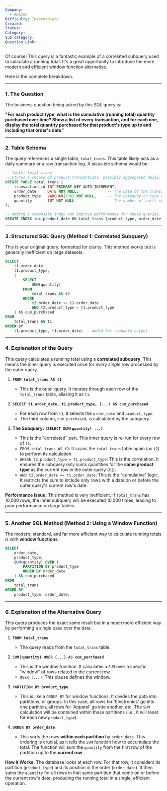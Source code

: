 ```yaml
---
Company:
  - Amazon
Difficulty: Intermediate
Created:
Status:
Category:
Sub category:
Question Link:
---
```



Of course! This query is a fantastic example of a correlated subquery used to calculate a running total. It's a great opportunity to introduce the more modern and efficient window function alternative.

Here is the complete breakdown.

***

### 1. The Question

The business question being asked by this SQL query is:

**"For each product type, what is the cumulative (running total) quantity purchased over time? Show a list of every transaction, and for each one, display the total quantity purchased for that product's type up to and including that order's date."**

---

### 2. Table Schema

The query references a single table, `total_trans`. This table likely acts as a daily summary or a raw transaction log. A plausible schema would be:

```sql
-- Table: total_trans
-- Stores a record of product transactions, possibly aggregated daily.
CREATE TABLE total_trans (
    transaction_id INT PRIMARY KEY AUTO_INCREMENT,
    order_date     DATE NOT NULL,             -- The date of the transaction
    product_type   VARCHAR(100) NOT NULL,     -- The category or type of product
    quantity       INT NOT NULL               -- The number of units sold
);

-- Adding a composite index can improve performance for these queries.
CREATE INDEX idx_product_date ON total_trans (product_type, order_date);
```

---

### 3. Structured SQL Query (Method 1: Correlated Subquery)

This is your original query, formatted for clarity. This method works but is generally inefficient on large datasets.

```sql
SELECT
    t1.order_date,
    t1.product_type,
    (
        SELECT
            SUM(quantity)
        FROM
            total_trans AS t2
        WHERE
            t2.order_date <= t1.order_date
            AND t2.product_type = t1.product_type
    ) AS cum_purchased
FROM
    total_trans AS t1
ORDER BY
    t1.product_type, t1.order_date; -- Added for readable output
```

---

### 4. Explanation of the Query

This query calculates a running total using a **correlated subquery**. This means the inner query is executed once for *every single row* processed by the outer query.

1.  **`FROM total_trans AS t1`**
    *   This is the outer query. It iterates through each row of the `total_trans` table, aliasing it as `t1`.

2.  **`SELECT t1.order_date, t1.product_type, (...) AS cum_purchased`**
    *   For each row from `t1`, it selects the `order_date` and `product_type`.
    *   The third column, `cum_purchased`, is calculated by the subquery.

3.  **The Subquery: `(SELECT SUM(quantity) ...)`**
    *   This is the "correlated" part. This inner query is re-run for every row of `t1`.
    *   `FROM total_trans AS t2`: It scans the `total_trans` table again (as `t2`) to perform its calculation.
    *   `WHERE t2.product_type = t1.product_type`: This is the correlation. It ensures the subquery only sums quantities for the **same product type** as the current row in the outer query (`t1`).
    *   `AND t2.order_date <= t1.order_date`: This is the "cumulative" logic. It restricts the sum to include only rows with a date on or before the outer query's current row's date.

**Performance Issue:** This method is very inefficient. If `total_trans` has 10,000 rows, the inner subquery will be executed 10,000 times, leading to poor performance on large tables.

---

### 5. Another SQL Method (Method 2: Using a Window Function)

The modern, standard, and far more efficient way to calculate running totals is with **window functions**.

```sql
SELECT
    order_date,
    product_type,
    SUM(quantity) OVER (
        PARTITION BY product_type
        ORDER BY order_date
    ) AS cum_purchased
FROM
    total_trans
ORDER BY
    product_type, order_date;
```

---

### 6. Explanation of the Alternative Query

This query produces the exact same result but in a much more efficient way by performing a single pass over the data.

1.  **`FROM total_trans`**
    *   The query reads from the `total_trans` table.

2.  **`SUM(quantity) OVER (...) AS cum_purchased`**
    *   This is the window function. It calculates a `SUM` over a specific "window" of rows related to the current row.
    *   `OVER (...)`: This clause defines the window.

3.  **`PARTITION BY product_type`**
    *   This is like a `GROUP BY` for window functions. It divides the data into partitions, or groups. In this case, all rows for 'Electronics' go into one partition, all rows for 'Apparel' go into another, etc. The `SUM` calculation will be contained within these partitions (i.e., it will reset for each new `product_type`).

4.  **`ORDER BY order_date`**
    *   This sorts the rows **within each partition** by `order_date`. This ordering is crucial, as it tells the `SUM` function how to accumulate the total. The function will sum the `quantity` from the first row of the partition up to the **current row**.

**How it Works:** The database looks at each row. For that row, it considers its partition (`product_type`) and its position in the order (`order_date`). It then sums the `quantity` for all rows in that same partition that come on or before the current row's date, producing the running total in a single, efficient operation.